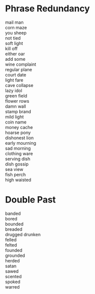 # Phrase Redundancy

mail man  
corn maze  
you sheep  
not tied  
soft light  
kill off  
either oar  
add some  
wine complaint  
regular plane  
court date  
light fare  
cave collapse  
lazy idol  
green field  
flower rows  
damn wall  
stamp brand  
mild light  
coin name  
money cache  
hoarse pony  
dishonest lion  
early mourning  
sad morning  
clothing ware  
serving dish  
dish gossip  
sea view  
fish perch  
high waisted  

# Double Past

banded  
bored  
bounded  
breaded  
drugged
drunken  
felled  
felted  
founded  
grounded  
herded  
satan  
sawed  
scented  
spoked  
warred  

